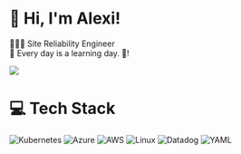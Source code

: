 # 👋 Hi, I'm Alexi!
👩🏻‍💻 Site Reliability Engineer<br/>
💭 Every day is a learning day. 🚀!<br/>

<!-- GitHub stats from https://github.com/anuraghazra/github-readme-stats -->
![](https://github-readme-stats.vercel.app/api?username=alexidlc&theme=radical&hide_border=false&include_all_commits=true&count_private=true)<br/>

# 💻 Tech Stack
<!-- Badges from https://github.com/Ileriayo/markdown-badges -->
![Kubernetes](https://img.shields.io/badge/kubernetes-%23326ce5.svg?style=for-the-badge&logo=kubernetes&logoColor=white)
![Azure](https://img.shields.io/badge/azure-%230072C6.svg?style=for-the-badge&logo=microsoftazure&logoColor=white)
![AWS](https://img.shields.io/badge/AWS-%23FF9900.svg?style=for-the-badge&logo=amazon-aws&logoColor=white)
![Linux](https://img.shields.io/badge/Linux-FCC624?style=for-the-badge&logo=linux&logoColor=black)
![Datadog](https://img.shields.io/badge/datadog-%23632CA6.svg?style=for-the-badge&logo=datadog&logoColor=white)
![YAML](https://img.shields.io/badge/yaml-%23ffffff.svg?style=for-the-badge&logo=yaml&logoColor=151515)

